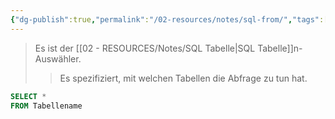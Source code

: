 ```yaml
---
{"dg-publish":true,"permalink":"/02-resources/notes/sql-from/","tags":["informatik/code/SQL","informatik/datenbank"],"noteIcon":"","updated":"2025-09-10T16:38:18.000+02:00"}
---
```


>Es ist der [[02 - RESOURCES/Notes/SQL Tabelle\|SQL Tabelle]]n-Auswähler.
>>Es spezifiziert, mit welchen Tabellen die Abfrage zu tun hat.

```sql
SELECT *
FROM Tabellename
```